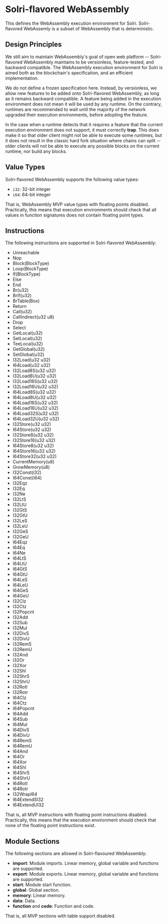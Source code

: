 # Solri-flavored WebAssembly

This defines the WebAssembly execution environment for
Solri. Solri-flavored WebAssemly is a subset of WebAssembly that is
deterministic.

## Design Principles

We still aim to maintain WebAssembly's goal of open web platform --
Solri-flavored WebAssembly maintains to be versionless,
feature-tested, and backward compatible. The WebAssembly execution
environment for Solri is aimed both as the blockchain's specification,
and an efficient implementation.

We do not define a frozen specification here. Instead, by versionless,
we allow new features to be added onto Solri-flavored WebAssembly, as
long as it remains backward compatible. A feature being added in the
execution environment does not mean it will be used by any runtime. On
the contrary, runtimes are recommended to wait until the majority of
the network upgraded their execution environments, before adopting the
feature.

In the case when a runtime detects that it requires a feature that the
current execution environment does not support, it must correctly
**trap**. This does make it so that older client might not be able to
execute some runtimes, but it does not result in the classic hard fork
situation where chains can split -- older clients will not be able to
execute any possible blocks on the current runtime, nor build any
blocks.

## Value Types

Solri-flavored WebAssembly supports the following value types:

* `i32`: 32-bit integer
* `i64`: 64-bit integer

That is, WebAssembly MVP value types with floating points
disabled. Practically, this means that execution environments should
check that all values in function signatures does not contain floating
point types.

## Instructions

The following instructions are supported in Solri-flavored
WebAssembly:

* Unreachable
* Nop
* Block(BlockType)
* Loop(BlockType)
* If(BlockType)
* Else
* End
* Br(u32)
* BrIf(u32)
* BrTable(Box<BrTableData>)
* Return
* Call(u32)
* CallIndirect(u32 u8)
* Drop
* Select
* GetLocal(u32)
* SetLocal(u32)
* TeeLocal(u32)
* GetGlobal(u32)
* SetGlobal(u32)
* I32Load(u32 u32)
* I64Load(u32 u32)
* I32Load8S(u32 u32)
* I32Load8U(u32 u32)
* I32Load16S(u32 u32)
* I32Load16U(u32 u32)
* I64Load8S(u32 u32)
* I64Load8U(u32 u32)
* I64Load16S(u32 u32)
* I64Load16U(u32 u32)
* I64Load32S(u32 u32)
* I64Load32U(u32 u32)
* I32Store(u32 u32)
* I64Store(u32 u32)
* I32Store8(u32 u32)
* I32Store16(u32 u32)
* I64Store8(u32 u32)
* I64Store16(u32 u32)
* I64Store32(u32 u32)
* CurrentMemory(u8)
* GrowMemory(u8)
* I32Const(i32)
* I64Const(i64)
* I32Eqz
* I32Eq
* I32Ne
* I32LtS
* I32LtU
* I32GtS
* I32GtU
* I32LeS
* I32LeU
* I32GeS
* I32GeU
* I64Eqz
* I64Eq
* I64Ne
* I64LtS
* I64LtU
* I64GtS
* I64GtU
* I64LeS
* I64LeU
* I64GeS
* I64GeU
* I32Clz
* I32Ctz
* I32Popcnt
* I32Add
* I32Sub
* I32Mul
* I32DivS
* I32DivU
* I32RemS
* I32RemU
* I32And
* I32Or
* I32Xor
* I32Shl
* I32ShrS
* I32ShrU
* I32Rotl
* I32Rotr
* I64Clz
* I64Ctz
* I64Popcnt
* I64Add
* I64Sub
* I64Mul
* I64DivS
* I64DivU
* I64RemS
* I64RemU
* I64And
* I64Or
* I64Xor
* I64Shl
* I64ShrS
* I64ShrU
* I64Rotl
* I64Rotr
* I32WrapI64
* I64ExtendSI32
* I64ExtendUI32

That is, all MVP instructions with floating point instructions
disabled. Practically, this means that the execution environment
should check that none of the floating point instructions exist.

## Module Sections

The following sections are allowed in Solri-flavoured WebAssembly:

* **import**: Module imports. Linear memory, global variable and
  functions are supported.
* **export**: Module exports. Linear memory, global variable and
  functions are supported.
* **start**: Module start function.
* **global**: Global section.
* **memory**: Linear memory.
* **data**: Data.
* **function** and **code**: Function and code.

That is, all MVP sections with table support disabled.
